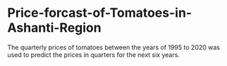 # Price-forcast-of-Tomatoes-in-Ashanti-Region
The quarterly prices of tomatoes between the years of 1995 to 2020 was used to predict the prices in quarters for the next six years.
